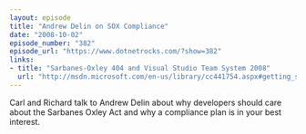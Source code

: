 ```yaml
---
layout: episode
title: "Andrew Delin on SOX Compliance"
date: "2008-10-02"
episode_number: "382"
episode_url: "https://www.dotnetrocks.com/?show=382"
links:
- title: "Sarbanes-Oxley 404 and Visual Studio Team System 2008"
  url: "http://msdn.microsoft.com/en-us/library/cc441754.aspx#getting_started_with_sarbanes_oxley_in_team_system-final_topic2"
---
```


Carl and Richard talk to Andrew Delin about why developers should care about the Sarbanes Oxley Act and why a compliance plan is in your best interest.
